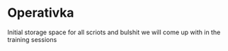 # Operativka
Initial storage space for all scriots and bulshit we will come up with in the training sessions
